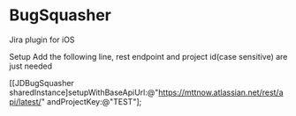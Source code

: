 BugSquasher
===========

Jira plugin for iOS

Setup
Add the following line, rest endpoint and project id(case sensitive) are just needed

[[JDBugSquasher sharedInstance]setupWithBaseApiUrl:@"https://mttnow.atlassian.net/rest/api/latest/" andProjectKey:@"TEST"];

